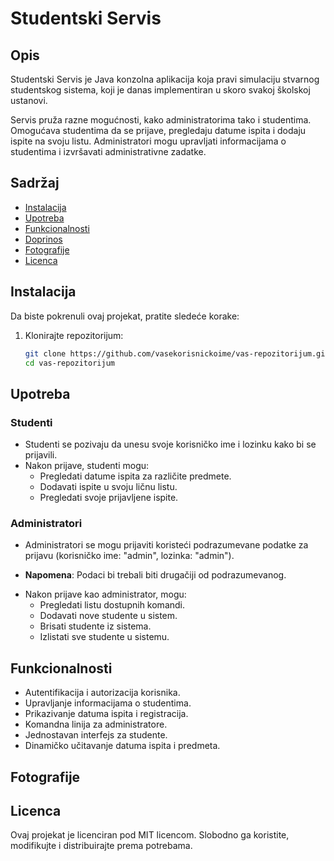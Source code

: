 # Studentski Servis

## Opis
Studentski Servis je Java konzolna aplikacija koja pravi simulaciju stvarnog studentskog sistema, koji je danas implementiran u skoro svakoj školskoj ustanovi. 

Servis pruža razne mogućnosti, kako administratorima tako i studentima. Omogućava studentima da se prijave, pregledaju datume ispita i dodaju ispite na svoju listu. Administratori mogu upravljati informacijama o studentima i izvršavati administrativne zadatke.

## Sadržaj
- [Instalacija](#instalacija)
- [Upotreba](#upotreba)
- [Funkcionalnosti](#funkcionalnosti)
- [Doprinos](#doprinos)
- [Fotografije](#fotografije)
- [Licenca](#licenca)

## Instalacija
Da biste pokrenuli ovaj projekat, pratite sledeće korake:

1. Klonirajte repozitorijum:
   ```bash
   git clone https://github.com/vasekorisnickoime/vas-repozitorijum.git
   cd vas-repozitorijum

## Upotreba
### Studenti
- Studenti se pozivaju da unesu svoje korisničko ime i lozinku kako bi se prijavili.
- Nakon prijave, studenti mogu:
  - Pregledati datume ispita za različite predmete.
  - Dodavati ispite u svoju ličnu listu.
  - Pregledati svoje prijavljene ispite.
  
### Administratori
- Administratori se mogu prijaviti koristeći podrazumevane podatke za prijavu (korisničko ime: "admin", lozinka: "admin").
* **Napomena**: Podaci bi trebali biti drugačiji od podrazumevanog.
- Nakon prijave kao administrator, mogu:
  - Pregledati listu dostupnih komandi.
  - Dodavati nove studente u sistem.
  - Brisati studente iz sistema.
  - Izlistati sve studente u sistemu.

## Funkcionalnosti
- Autentifikacija i autorizacija korisnika.
- Upravljanje informacijama o studentima.
- Prikazivanje datuma ispita i registracija.
- Komandna linija za administratore.
- Jednostavan interfejs za studente.
- Dinamičko učitavanje datuma ispita i predmeta.

## Fotografije


## Licenca
Ovaj projekat je licenciran pod MIT licencom. Slobodno ga koristite, modifikujte i distribuirajte prema potrebama.

